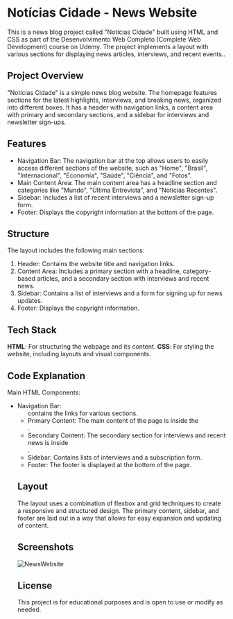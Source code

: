 
# Notícias Cidade - News Website

This is a news blog project called "Notícias Cidade" built using HTML and CSS as part of the Desenvolvimento Web Completo (Complete Web Development) course on Udemy. The project implements a layout with various sections for displaying news articles, interviews, and recent events..

## Project Overview

"Notícias Cidade" is a simple news blog website. The homepage features sections for the latest highlights, interviews, and breaking news, organized into different boxes. It has a header with navigation links, a content area with primary and secondary sections, and a sidebar for interviews and newsletter sign-ups.

## Features

- Navigation Bar: The navigation bar at the top allows users to easily access different sections of the website, such as "Home", "Brasil", "Internacional", "Economia", "Saúde", "Ciência", and "Fotos".
- Main Content Area: The main content area has a headline section and categories like "Mundo", "Última Entrevista", and "Notícias Recentes".
- Sidebar: Includes a list of recent interviews and a newsletter sign-up form.
- Footer: Displays the copyright information at the bottom of the page.
## Structure

The layout includes the following main sections:

1. Header: Contains the website title and navigation links.
2. Content Area: Includes a primary section with a headline, category-based articles, and a secondary section with interviews and recent news.
3. Sidebar: Contains a list of interviews and a form for signing up for news updates.
4. Footer: Displays the copyright information.

## Tech Stack

**HTML**: For structuring the webpage and its content.
**CSS**: For styling the website, including layouts and visual components.
## Code Explanation

Main HTML Components:

- Navigation Bar: <ul id="navigation"> contains the links for various sections.
- Primary Content: The main content of the page is inside the <div id="primary">.
- Secondary Content: The secondary section for interviews and recent news is inside <div id="secondary">.
- Sidebar: Contains lists of interviews and a subscription form.
- Footer: The footer is displayed at the bottom of the page.

## Layout

The layout uses a combination of flexbox and grid techniques to create a responsive and structured design. The primary content, sidebar, and footer are laid out in a way that allows for easy expansion and updating of content.
## Screenshots

![NewsWebsite](https://iili.io/FAl1DBe.png)

## License

This project is for educational purposes and is open to use or modify as needed.
